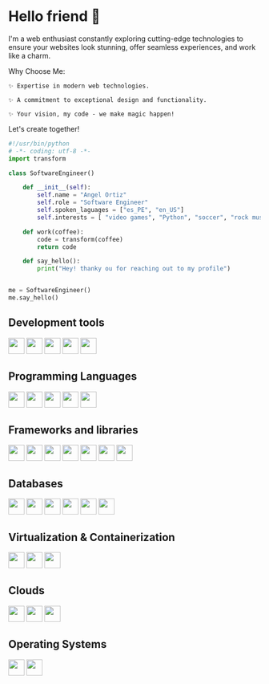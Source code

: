 # Hello friend 👋

I'm a web enthusiast constantly exploring cutting-edge technologies to ensure your websites look stunning, offer seamless experiences, and work like a charm.

Why Choose Me:

    ✨ Expertise in modern web technologies.

    ✨ A commitment to exceptional design and functionality.

    ✨ Your vision, my code - we make magic happen!

Let's create together!


```python
#!/usr/bin/python
# -*- coding: utf-8 -*-
import transform

class SoftwareEngineer()

    def __init__(self):
        self.name = "Angel Ortiz"
        self.role = "Software Engineer"
        self.spoken_laguages = ["es_PE", "en_US"]
        self.interests = [ "video games", "Python", "soccer", "rock music"]

    def work(coffee):
        code = transform(coffee)
        return code

    def say_hello():
        print("Hey! thanky ou for reaching out to my profile")


me = SoftwareEngineer()
me.say_hello()

```
## Development tools

<img height="32" width="32" src="https://cdn.simpleicons.org/visualstudiocode/white/black" />
<img height="32" width="32" src="https://cdn.simpleicons.org/iterm2/white/black" />
<img height="32" width="32" src="https://cdn.simpleicons.org/git/white/black" />
<img height="32" width="32" src="https://cdn.simpleicons.org/datagrip/white/black" />
<img height="32" width="32" src="https://cdn.simpleicons.org/postman/white/black" />

## Programming Languages

<img height="32" width="32" src="https://cdn.simpleicons.org/python/white/black" />
<img height="32" width="32" src="https://cdn.simpleicons.org/javascript/white/black" />
<img height="32" width="32" src="https://cdn.simpleicons.org/openjdk/white/black" />
<img height="32" width="32" src="https://cdn.simpleicons.org/ruby/white/black" />
<img height="32" width="32" src="https://cdn.simpleicons.org/go/white/black" />

## Frameworks and libraries
<img height="32" width="32" src="https://cdn.simpleicons.org/django/white/black" />
<img height="32" width="32" src="https://cdn.simpleicons.org/flask/white/black" />
<img height="32" width="32" src="https://cdn.simpleicons.org/fastapi/white/black" />
<img height="32" width="32" src="https://cdn.simpleicons.org/pandas/white/black" />
<img height="32" width="32" src="https://cdn.simpleicons.org/numpy/white/black" />
<img height="32" width="32" src="https://cdn.simpleicons.org/react/white/black" />
<img height="32" width="32" src="https://cdn.simpleicons.org/vuedotjs/white/black" />

## Databases
<img height="32" width="32" src="https://cdn.simpleicons.org/mysql/white/black" />
<img height="32" width="32" src="https://cdn.simpleicons.org/postgresql/white/black" />
<img height="32" width="32" src="https://cdn.simpleicons.org/oracle/white/black" />
<img height="32" width="32" src="https://cdn.simpleicons.org/mongodb/white/black" />
<img height="32" width="32" src="https://cdn.simpleicons.org/redis/white/black" />
<img height="32" width="32" src="https://cdn.simpleicons.org/microsoftsqlserver/white/black" />

## Virtualization & Containerization
<img height="32" width="32" src="https://cdn.simpleicons.org/vagrant/white/black" />
<img height="32" width="32" src="https://cdn.simpleicons.org/docker/white/black" />
<img height="32" width="32" src="https://cdn.simpleicons.org/kubernetes/white/black" />

## Clouds
<img height="32" width="32" src="https://cdn.simpleicons.org/amazonaws/white/black" />
<img height="32" width="32" src="https://cdn.simpleicons.org/googlecloud/white/black" />
<img height="32" width="32" src="https://cdn.simpleicons.org/microsoftazure/white/black" />

## Operating Systems
<img height="32" width="32" src="https://cdn.simpleicons.org/macos/white/black" />
<img height="32" width="32" src="https://cdn.simpleicons.org/linux/white/black" />


